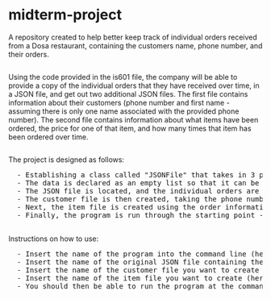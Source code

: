 # midterm-project
A repository created to help better keep track of individual orders received from a Dosa restaurant, containing the customers name, phone number, and their orders.
<pre></pre> 
Using the code provided in the is601 file, the company will be able to provide a copy of the individual orders that they have received over time, in a JSON file, and get out two additional JSON files. The first file contains information about their customers (phone number and first name - assuming there is only one name associated with the provided phone number). The second file contains information about what items have been ordered, the price for one of that item, and how many times that item has been ordered over time. 
<pre></pre> 
The project is designed as follows:
<pre>  - Establishing a class called "JSONFile" that takes in 3 parameters - the original file containing the compiled data for individual orders, the name of the file that the user wants created containing the customer information (in this case it is called customers.json), and the name of the file that the user would like to hold the information about their orders (here it is called items.json)
  - The data is declared as an empty list so that it can be loaded from the JSON file.
  - The JSON file is located, and the individual orders are loaded into Python (read from the file)
  - The customer file is then created, taking the phone number and name of the customer as strings from the original JSON file and loading them into a dictionary. The phone numbers are in the format ###-###-####.
  - Next, the item file is created using the order information from the original JSON file which stores each item as a dictionary where the key is the item name and the value is the item price and number of times it has been ordered.
  - Finally, the program is run through the starting point - main - containing the arseparse module components to provide a description of the program to the user, along with help functions to understand what each file does. The main function will print each file name so that the user knows what files they now have access to - specifically if the original file was able to be accessed and that the two new files have been successfully written.
  
</pre> 
Instructions on how to use:
<pre>  - Insert the name of the program into the command line (here it would be is601.py)
  - Insert the name of the original JSON file containing the individual orders using a space after the program name
  - Insert the name of the customer file you want to create (here it is customers.json) using space after original file name
  - Insert the name of the item file you want to create (here it is items.json) using a space after the customer file
  - You should then be able to run the program at the command line and view if the each file has been successfully read or written
</pre>
    
